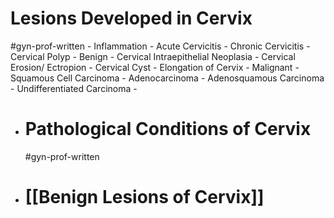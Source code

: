 # Lesions Developed in Cervix
#gyn-prof-written
	- Inflammation
		- Acute Cervicitis
		- Chronic Cervicitis
	- Cervical Polyp
	- Benign
		- Cervical Intraepithelial Neoplasia
		- Cervical Erosion/ Ectropion
		- Cervical Cyst
		- Elongation of Cervix
	- Malignant
		- Squamous Cell Carcinoma
		- Adenocarcinoma
		- Adenosquamous Carcinoma
		- Undifferentiated Carcinoma
		-
- # Pathological Conditions of Cervix
  #gyn-prof-written
- # [[Benign Lesions of Cervix]]